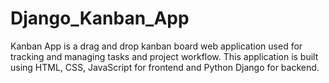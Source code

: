 # Django_Kanban_App
Kanban App is a drag and drop kanban board web application used for tracking and managing tasks and project workflow. This application is built using HTML, CSS, JavaScript for frontend and Python Django for backend.

